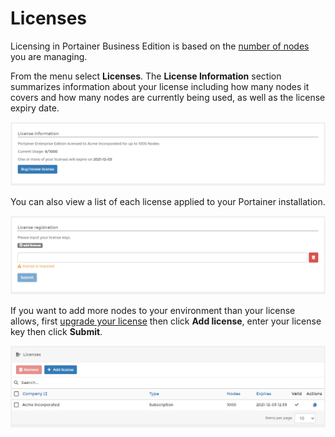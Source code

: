 # Licenses

Licensing in Portainer Business Edition is based on the [number of nodes](../faq/concepts.md#what-is-a-node-for-licensing-purposes) you are managing.

From the menu select **Licenses**. The **License Information** section summarizes information about your license including how many nodes it covers and how many nodes are currently being used, as well as the license expiry date.

![](../.gitbook/assets/be-licenses-1.png)

You can also view a list of each license applied to your Portainer installation.

![](../.gitbook/assets/be-licenses-2.png)

If you want to add more nodes to your environment than your license allows, first [upgrade your license](../faq/upgrading/how-do-i-upgrade-my-license.md) then click **Add license**, enter your license key then click **Submit**.

![](../.gitbook/assets/be-licenses-3.png)
